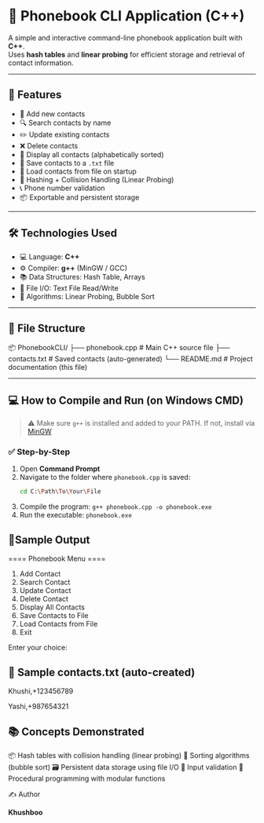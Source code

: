 # 📒 Phonebook CLI Application (C++)

A simple and interactive command-line phonebook application built with **C++**.  
Uses **hash tables** and **linear probing** for efficient storage and retrieval of contact information.

---

## 🚀 Features

- 📇 Add new contacts
- 🔍 Search contacts by name
- ✏️ Update existing contacts
- ❌ Delete contacts
- 📃 Display all contacts (alphabetically sorted)
- 💾 Save contacts to a `.txt` file
- 📂 Load contacts from file on startup
- 🧠 Hashing + Collision Handling (Linear Probing)
- 📞 Phone number validation
- 📦 Exportable and persistent storage

---

## 🛠️ Technologies Used

- 💻 Language: **C++**
- ⚙️ Compiler: **g++** (MinGW / GCC)
- 📚 Data Structures: Hash Table, Arrays
- 📄 File I/O: Text File Read/Write
- 🔁 Algorithms: Linear Probing, Bubble Sort

---

## 📁 File Structure

📦 PhonebookCLI/
├── phonebook.cpp # Main C++ source file
├── contacts.txt # Saved contacts (auto-generated)
└── README.md # Project documentation (this file)


---

## 💻 How to Compile and Run (on Windows CMD)

> ⚠️ Make sure `g++` is installed and added to your PATH. If not, install via [MinGW](https://sourceforge.net/projects/mingw/)

### ✅ Step-by-Step

1. Open **Command Prompt**
2. Navigate to the folder where `phonebook.cpp` is saved:
   ```bash
   cd C:\Path\To\Your\File

3. Compile the program:
  `g++ phonebook.cpp -o phonebook.exe`
4. Run the executable:
  `phonebook.exe`

## 🧪Sample Output
==== Phonebook Menu ====
1. Add Contact
2. Search Contact
3. Update Contact
4. Delete Contact
5. Display All Contacts
6. Save Contacts to File
7. Load Contacts from File
8. Exit
   
Enter your choice:

## 💾 Sample contacts.txt (auto-created)
Khushi,+123456789

Yashi,+987654321

## 📚 Concepts Demonstrated

📦 Hash tables with collision handling (linear probing)
🧠 Sorting algorithms (bubble sort)
🗃️ Persistent data storage using file I/O
🧪 Input validation
🧱 Procedural programming with modular functions

✍️ Author

**Khushboo**
